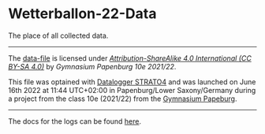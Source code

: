 # Wetterballon-22-Data
The place of all collected data.

---

The [data-file](./data.csv) is licensed under [*Attribution-ShareAlike 4.0 International (CC BY-SA 4.0)*](https://creativecommons.org/licenses/by-sa/4.0/) by *Gymnasium Papenburg 10e 2021/22*.

This file was optained with [Datalogger STRATO4](https://www.stratoflights.com/en/shop/datalogger/) and was launched on June 16th 2022 at 11:44 UTC+02:00 in Papenburg/Lower Saxony/Germany during a project from the class 10e (2021/22) from the [Gymnasium Papeburg](https://www.gymnasium-papenburg.de/).

---

The docs for the logs can be found [here](https://www.stratoflights.com/downloads/manual_datalogger_strato4.pdf).
